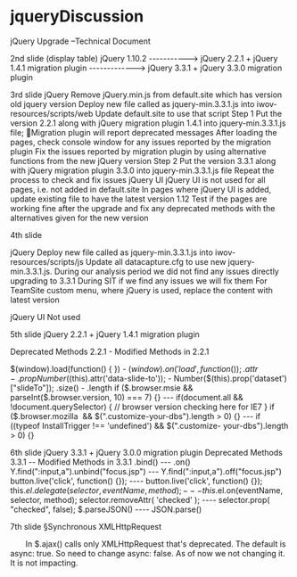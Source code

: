 # jqueryDiscussion

jQuery Upgrade –Technical Document

2nd slide
(display table)
jQuery 1.10.2  ----------->  jQuery 2.2.1 + jQuery 1.4.1 migration plugin  ------------->  jQuery 3.3.1 + jQuery 3.3.0 migration plugin





3rd slide
jQuery
Remove jQuery.min.js from default.site which has version old jquery version
Deploy new file called as jquery-min.3.3.1.js into iwov-resources/scripts/web
Update default.site to use that script
Step 1
Put the version 2.2.1 along with jQuery migration plugin 1.4.1 into jquery-min.3.3.1.js file; Migration plugin will report deprecated messages
After loading the pages, check console window for any issues reported by the migration plugin
Fix the issues reported by migration plugin by using alternative functions from the new jQuery version
Step 2
Put the version 3.3.1 along with jQuery migration plugin 3.3.0 into jquery-min.3.3.1.js file
Repeat the process to check and fix issues
jQuery UI
jQuery UI is not used for all pages, i.e. not added in default.site
In pages where jQuery UI is added, update existing file to have the latest version 1.12
Test if the pages are working fine after the upgrade and fix any deprecated methods with the alternatives given for the new version

4th slide

jQuery
Deploy new file called as jquery-min.3.3.1.js into iwov-resources/scripts/js
Update all datacapture.cfg to use new jquery-min.3.3.1.js. During our analysis period we did not find any issues directly upgrading to 3.3.1
During SIT if we find any issues we will fix them
For TeamSite custom menu, where jQuery is used, replace the content with latest version

jQuery UI
Not used

5th slide
jQuery 2.2.1  +    jQuery 1.4.1 migration plugin

Deprecated Methods 2.2.1    -     Modified Methods in 2.2.1

$(window).load(function() { })   -   $(window).on('load',function() { });
.attr   -                             .prop
Number($(this).attr('data-slide-to')); - Number($(this).prop('dataset')["slideTo"]);
.size()           -                      .length
if ($.browser.msie && parseInt($.browser.version, 10) === 7) {}    --- if(document.all && !document.querySelector) { // browser version                                                                         checking here for IE7 }
if ($.browser.mozilla  && $(".customize-your-dbs").length > 0) {}   --- if ((typeof InstallTrigger !== 'undefined') && $(".customize-                                                                             your-dbs").length > 0) {}


6th slide
jQuery 3.3.1  +    jQuery 3.0.0 migration plugin
Deprecated Methods 3.3.1    --  Modified Methods in 3.3.1
.bind()  --- .on()
Y.find(":input,a").unbind("focus.jsp")   --- Y.find(":input,a").off("focus.jsp")
button.live('click', function() {});    ---- button.live('click', function() {});
this.$el.delegate(selector, eventName, method);  --- this.$el.on(eventName, selector, method);
selector.removeAttr( 'checked' );    ---- selector.prop( "checked", false);
$.parseJSON()    ---- JSON.parse()


7th slide
§Synchronous XMLHttpRequest

       In $.ajax() calls only XMLHttpRequest that's deprecated. The default is async: true. So need to change async: false. As of now we not changing it. It is not impacting.


 


  
 








 

 
  
  

  
 

